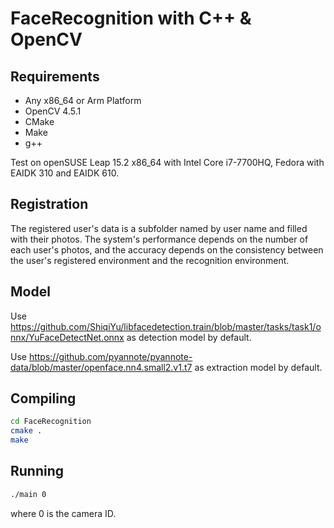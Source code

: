 # FaceRecognition with C++ & OpenCV

## Requirements

- Any x86_64 or Arm Platform
- OpenCV 4.5.1
- CMake
- Make
- g++

Test on openSUSE Leap 15.2 x86_64 with Intel Core i7-7700HQ, Fedora with EAIDK 310 and EAIDK 610.

## Registration

The registered user's data is a subfolder named by user name and filled with their photos. The system's performance depends on the number of each user's photos, and the accuracy depends on the consistency between the user's registered environment and the recognition environment.

## Model

Use https://github.com/ShiqiYu/libfacedetection.train/blob/master/tasks/task1/onnx/YuFaceDetectNet.onnx as detection model by default.

Use https://github.com/pyannote/pyannote-data/blob/master/openface.nn4.small2.v1.t7 as extraction model by default.

## Compiling

```sh
cd FaceRecognition
cmake .
make
```

## Running

```sh
./main 0
```

where 0 is the camera ID.
